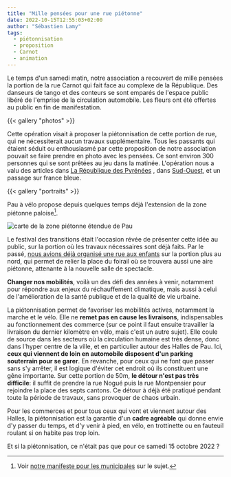 ```yaml
---
title: "Mille pensées pour une rue piétonne"
date: 2022-10-15T12:55:03+02:00
author: "Sébastien Lamy"
tags:
  - piétonnisation
  - proposition
  - Carnot
  - animation
---
```


Le temps d'un samedi matin, notre association a recouvert de mille pensées la portion de la rue Carnot qui fait face au complexe de la République. Des danseurs de tango et des conteurs se sont emparés de l'espace public libéré de l'emprise de la circulation automobile. Les fleurs ont été offertes au public en fin de manifestation.

{{< gallery "photos" >}}

Cette opération visait à proposer la piétonnisation de cette portion de rue, qui ne nécessiterait aucun travaux supplémentaire. Tous les passants qui étaient séduit ou enthousiasmé par cette proposition de notre association pouvait se faire prendre en photo avec les pensées. Ce sont environ 300 personnes qui se sont prêtées au jeu dans la matinée. L'opération nous a valu des articles dans [La République des Pyrénées][larep] , dans [Sud-Ouest][sudouest], et un passage sur france bleue.

{{< gallery "portraits" >}}

Pau à vélo propose depuis quelques temps déjà l'extension de la zone piétonne paloise[^1]. 

![carte de la zone piétonne étendue de Pau](/media/zone-pietonne-etendue-pau.svg)

Le festival des transitions était l'occasion révée de présenter cette idée au public, sur la portion où les travaux nécessaires sont déjà faits. Par le passé, [nous avions déjà organisé une rue aux enfants][ruecarnotauxenfants] sur la portion plus au nord, qui permet de relier la place du foirail où se trouvera aussi une aire piétonne, attenante à la nouvelle salle de spectacle.

**Changer nos mobilités**, voilà un des défi des années à venir, notamment pour répondre aux enjeux du réchauffement climatique, mais aussi à celui de l'amélioration de la santé publique et de la qualité de vie urbaine. 

La piétonnisation permet de favoriser les mobilités actives, notamment la marche et le vélo. Elle ne **remet pas en cause les livraisons**, indispensables au fonctionnement des commerce (sur ce point il faut ensuite travailler la livraison du dernier kilomètre en vélo, mais c'est un autre sujet). Elle coule de source dans les secteurs où la circulation humaine est très dense, donc dans l'hyper centre de la ville, et en particulier autour des Halles de Pau. Ici, **ceux qui viennent de loin en automobile disposent d'un parking souterrain pour se garer**. En revanche, pour ceux qui ne font que passer sans s'y arrêter, il est logique d'éviter cet endroit où ils constituent une gêne importante. Sur cette portion de 50m, **le détour n'est pas très difficile**: il suffit de prendre la rue Nogué puis la rue Montpensier pour rejoindre la place des septs cantons. Ce détour à déjà été pratiqué pendant toute la période de travaux, sans provoquer de chaos urbain.

Pour les commerces et pour tous ceux qui vont et viennent autour des Halles, la piétonnisation est la garantie d'un **cadre agréable** qui donne envie d'y passer du temps, et d'y venir à pied, en vélo, en trottinette ou en fauteuil roulant si on habite pas trop loin.

Et si la piétonnisation, ce n'était pas que pour ce samedi 15 octobre 2022 ?

[^1]:Voir [notre manifeste pour les municipales](https://municipales2020.parlons-velo.fr/manifeste/download/24880) sur le sujet.

[ruecarnotauxenfants]: /blog/2019/rue-carnot-aux-enfants/
[sudouest]: https://www.sudouest.fr/pyrenees-atlantiques/bearn/pau-1-000-pensees-pour-une-rue-pietonne-12668487.php
[larep]: https://www.larepubliquedespyrenees.fr/societe/travaux/pau-un-bout-de-rue-carnot-a-experimente-la-pietonnisation-12630621.php
